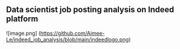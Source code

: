 ## Data scientist job posting analysis on Indeed platform

![image.png] (https://github.com/Aimee-Le/indeed_job_analysis/blob/main/indeedlogo.png)
